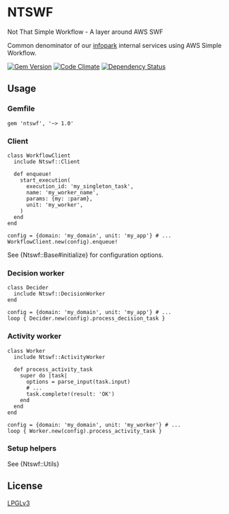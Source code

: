 NTSWF
=====

Not That Simple Workflow - A layer around AWS SWF

Common denominator of our [infopark](http://infopark.com/) internal services using
AWS Simple Workflow.

[![Gem Version](https://badge.fury.io/rb/ntswf.png)](http://badge.fury.io/rb/ntswf)
[![Code Climate](https://codeclimate.com/github/infopark/ntswf.png)](https://codeclimate.com/github/infopark/ntswf)
[![Dependency Status](https://gemnasium.com/infopark/ntswf.png)](https://gemnasium.com/infopark/ntswf)

Usage
-----
### Gemfile

    gem 'ntswf', '~> 1.0'

### Client
```
class WorkflowClient
  include Ntswf::Client

  def enqueue!
    start_execution(
      execution_id: 'my_singleton_task',
      name: 'my_worker_name',
      params: {my: :param},
      unit: 'my_worker',
    )
  end
end

config = {domain: 'my_domain', unit: 'my_app'} # ...
WorkflowClient.new(config).enqueue!
```
See {Ntswf::Base#initialize} for configuration options.

### Decision worker
```
class Decider
  include Ntswf::DecisionWorker
end

config = {domain: 'my_domain', unit: 'my_app'} # ...
loop { Decider.new(config).process_decision_task }
```

### Activity worker
```
class Worker
  include Ntswf::ActivityWorker

  def process_activity_task
    super do |task|
      options = parse_input(task.input)
      # ...
      task.complete!(result: 'OK')
    end
  end
end

config = {domain: 'my_domain', unit: 'my_worker'} # ...
loop { Worker.new(config).process_activity_task }
```

### Setup helpers
See {Ntswf::Utils}

License
-------
[LPGLv3](http://www.gnu.org/licenses/lgpl-3.0.html)